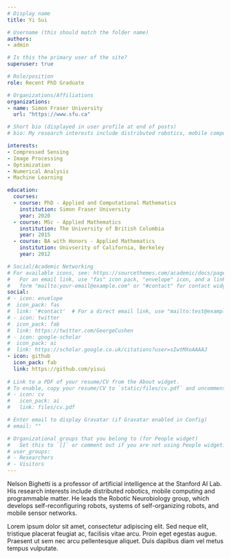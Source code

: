 ```yaml
---
# Display name
title: Yi Sui

# Username (this should match the folder name)
authors:
- admin

# Is this the primary user of the site?
superuser: true

# Role/position
role: Recent PhD Graduate

# Organizations/Affiliations
organizations:
- name: Simon Fraser University 
  url: "https://www.sfu.ca"

# Short bio (displayed in user profile at end of posts)
# bio: My research interests include distributed robotics, mobile computing and programmable matter.

interests:
- Compressed Sensing
- Image Processing 
- Optimization 
- Numerical Analysis
- Machine Learning 

education:
  courses:
  - course: PhD - Applied and Computational Mathematics 
    institution: Simon Fraser University 
    year: 2020
  - course: MSc - Applied Mathematics 
    institution: The University of British Columbia 
    year: 2015
  - course: BA with Honors - Applied Mathematics 
    institution: Univserity of California, Berkeley 
    year: 2012

# Social/Academic Networking
# For available icons, see: https://sourcethemes.com/academic/docs/page-builder/#icons
#   For an email link, use "fas" icon pack, "envelope" icon, and a link in the
#   form "mailto:your-email@example.com" or "#contact" for contact widget.
social:
# - icon: envelope
#  icon_pack: fas
#  link: '#contact'  # For a direct email link, use "mailto:test@example.org".
# - icon: twitter
#  icon_pack: fab
#  link: https://twitter.com/GeorgeCushen
# - icon: google-scholar
#  icon_pack: ai
#  link: https://scholar.google.co.uk/citations?user=sIwtMXoAAAAJ
- icon: github
  icon_pack: fab
  link: https://github.com/yisui
  
# Link to a PDF of your resume/CV from the About widget.
# To enable, copy your resume/CV to `static/files/cv.pdf` and uncomment the lines below.
# - icon: cv
#   icon_pack: ai
#   link: files/cv.pdf

# Enter email to display Gravatar (if Gravatar enabled in Config)
# email: ""

# Organizational groups that you belong to (for People widget)
#   Set this to `[]` or comment out if you are not using People widget.
# user_groups:
# - Researchers
# - Visitors
---
```


Nelson Bighetti is a professor of artificial intelligence at the Stanford AI Lab. His research interests include distributed robotics, mobile computing and programmable matter. He leads the Robotic Neurobiology group, which develops self-reconfiguring robots, systems of self-organizing robots, and mobile sensor networks.

Lorem ipsum dolor sit amet, consectetur adipiscing elit. Sed neque elit, tristique placerat feugiat ac, facilisis vitae arcu. Proin eget egestas augue. Praesent ut sem nec arcu pellentesque aliquet. Duis dapibus diam vel metus tempus vulputate.
